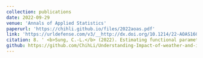 ```yaml
---
collection: publications
date: 2022-09-29
venue: 'Annals of Applied Statistics'
paperurl: 'https://chihli.github.io/files/2022aoas.pdf'
link: 'https://urldefense.com/v3/__http://dx.doi.org/10.1214/22-AOAS1601__;!!HXCxUKc!2Ay_hnUuv6ahb2x2a9xp8WQ4osvkmWeI6DfWZqbS-hEvSPpEpmfLvVppy-sQxF9eYj78cPRaRR3R_A$'
citation: 8. ' <b>Sung, C.-L.</b> (2022). Estimating functional parameters for understanding the impact of weather and government interventions on COVID-19 outbreak. Annals of Applied Statistics, 16(4), 2505-2522.'
github: https://github.com/ChihLi/Understanding-Impact-of-weather-and-intervention-on-COVID-19-AoAs
---
```

